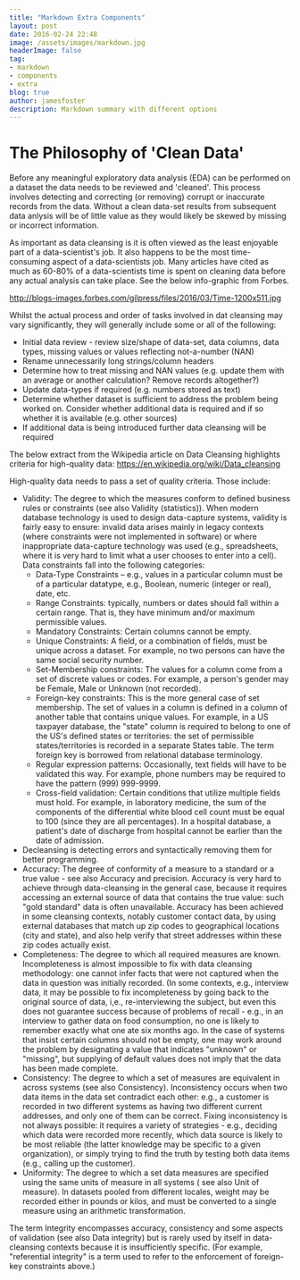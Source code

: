 ```yaml
---
title: "Markdown Extra Components"
layout: post
date: 2016-02-24 22:48
image: /assets/images/markdown.jpg
headerImage: false
tag:
- markdown
- components
- extra
blog: true
author: jamesfoster
description: Markdown summary with different options
---
```


# The Philosophy of 'Clean Data' 

Before any meaningful exploratory data analysis (EDA) can be performed on a dataset the data needs to be reviewed and 'cleaned'. This process involves detecting and correcting (or removing) corrupt or inaccurate records from the data. Without a clean data-set results from subsequent data anlysis will be of little value as they would likely be skewed by missing or incorrect information.

As important as data cleansing is it is often viewed as the least enjoyable part of a data-scientist's job. It also happens to be the most time-consuming aspect of a data-scientists job. Many articles have cited as much as 60-80% of a data-scientists time is spent on cleaning data before any actual analysis can take place. See the below info-graphic from Forbes.

http://blogs-images.forbes.com/gilpress/files/2016/03/Time-1200x511.jpg

Whilst the actual process and order of tasks involved in dat cleansing may vary significantly, they will generally include some or all of the following:

 - Initial data review - review size/shape of data-set, data columns, data types, missing values or values reflecting not-a-number (NAN)
 - Rename unnecessarily long strings/column headers
 - Determine how to treat missing and NAN values (e.g. update them with an average or another calculation? Remove records altogether?)
 - Update data-types if required (e.g. numbers stored as text)
 - Determine whether dataset is sufficient to address the problem being worked on. Consider whether additional data is required and if so whether it is available (e.g. other sources)
 - If additional data is being introduced further data cleansing will be required

The below extract from the Wikipedia article on Data Cleansing highlights criteria for high-quality data:
https://en.wikipedia.org/wiki/Data_cleansing

High-quality data needs to pass a set of quality criteria. Those include:
 - Validity: The degree to which the measures conform to defined business rules or constraints (see also Validity (statistics)). When modern database technology is used to design data-capture systems, validity is fairly easy to ensure: invalid data arises mainly in legacy contexts (where constraints were not implemented in software) or where inappropriate data-capture technology was used (e.g., spreadsheets, where it is very hard to limit what a user chooses to enter into a cell). Data constraints fall into the following categories:
   - Data-Type Constraints – e.g., values in a particular column must be of a particular datatype, e.g., Boolean, numeric (integer or real), date, etc.
   - Range Constraints: typically, numbers or dates should fall within a certain range. That is, they have minimum and/or maximum permissible values.
   - Mandatory Constraints: Certain columns cannot be empty.
   - Unique Constraints: A field, or a combination of fields, must be unique across a dataset. For example, no two persons can have the same social security number.
   - Set-Membership constraints: The values for a column come from a set of discrete values or codes. For example, a person's gender may be Female, Male or Unknown (not recorded).
   - Foreign-key constraints: This is the more general case of set membership. The set of values in a column is defined in a column of another table that contains unique values. For example, in a US taxpayer database, the "state" column is required to belong to one of the US's defined states or territories: the set of permissible states/territories is recorded in a separate States table. The term foreign key is borrowed from relational database terminology.
   - Regular expression patterns: Occasionally, text fields will have to be validated this way. For example, phone numbers may be required to have the pattern (999) 999-9999.
   - Cross-field validation: Certain conditions that utilize multiple fields must hold. For example, in laboratory medicine, the sum of the components of the differential white blood cell count must be equal to 100 (since they are all percentages). In a hospital database, a patient's date of discharge from hospital cannot be earlier than the date of admission.
 - Decleansing is detecting errors and syntactically removing them for better programming.
 - Accuracy: The degree of conformity of a measure to a standard or a true value - see also Accuracy and precision. Accuracy is very hard to achieve through data-cleansing in the general case, because it requires accessing an external source of data that contains the true value: such "gold standard" data is often unavailable. Accuracy has been achieved in some cleansing contexts, notably customer contact data, by using external databases that match up zip codes to geographical locations (city and state), and also help verify that street addresses within these zip codes actually exist.
 - Completeness: The degree to which all required measures are known. Incompleteness is almost impossible to fix with data cleansing methodology: one cannot infer facts that were not captured when the data in question was initially recorded. (In some contexts, e.g., interview data, it may be possible to fix incompleteness by going back to the original source of data, i,e., re-interviewing the subject, but even this does not guarantee success because of problems of recall - e.g., in an interview to gather data on food consumption, no one is likely to remember exactly what one ate six months ago. In the case of systems that insist certain columns should not be empty, one may work around the problem by designating a value that indicates "unknown" or "missing", but supplying of default values does not imply that the data has been made complete.
 - Consistency: The degree to which a set of measures are equivalent in across systems (see also Consistency). Inconsistency occurs when two data items in the data set contradict each other: e.g., a customer is recorded in two different systems as having two different current addresses, and only one of them can be correct. Fixing inconsistency is not always possible: it requires a variety of strategies - e.g., deciding which data were recorded more recently, which data source is likely to be most reliable (the latter knowledge may be specific to a given organization), or simply trying to find the truth by testing both data items (e.g., calling up the customer).
 - Uniformity: The degree to which a set data measures are specified using the same units of measure in all systems ( see also Unit of measure). In datasets pooled from different locales, weight may be recorded either in pounds or kilos, and must be converted to a single measure using an arithmetic transformation.

The term Integrity encompasses accuracy, consistency and some aspects of validation (see also Data integrity) but is rarely used by itself in data-cleansing contexts because it is insufficiently specific. (For example, "referential integrity" is a term used to refer to the enforcement of foreign-key constraints above.)
